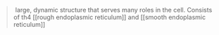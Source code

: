 >  large, dynamic structure that serves many roles in the cell. Consists of th4 [[rough endoplasmic reticulum]] and [[smooth endoplasmic reticulum]]